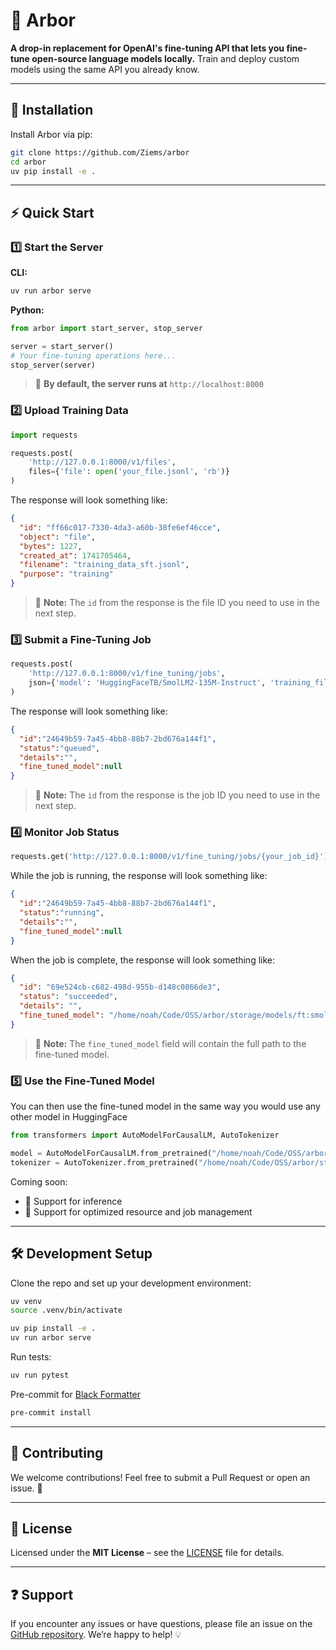 # 🌳 Arbor

**A drop-in replacement for OpenAI's fine-tuning API that lets you fine-tune open-source language models locally.**
Train and deploy custom models using the same API you already know.

---

## 🚀 Installation

Install Arbor via pip:

```bash
git clone https://github.com/Ziems/arbor
cd arbor
uv pip install -e .
```

---

## ⚡ Quick Start

### 1️⃣ Start the Server

**CLI:**

```bash
uv run arbor serve
```

**Python:**

```python
from arbor import start_server, stop_server

server = start_server()
# Your fine-tuning operations here...
stop_server(server)
```

> 📍 **By default, the server runs at** `http://localhost:8000`

### 2️⃣ Upload Training Data

```python
import requests

requests.post(
    'http://127.0.0.1:8000/v1/files',
    files={'file': open('your_file.jsonl', 'rb')}
)
```

The response will look something like:

```json
{
  "id": "ff66c017-7330-4da3-a60b-38fe6ef46cce",
  "object": "file",
  "bytes": 1227,
  "created_at": 1741705464,
  "filename": "training_data_sft.jsonl",
  "purpose": "training"
}
```
> 📍 **Note:** The `id` from the response is the file ID you need to use in the next step.

### 3️⃣ Submit a Fine-Tuning Job

```python
requests.post(
    'http://127.0.0.1:8000/v1/fine_tuning/jobs',
    json={'model': 'HuggingFaceTB/SmolLM2-135M-Instruct', 'training_file': 'your_file_id'}
)
```

The response will look something like:

```json
{
  "id":"24649b59-7a45-4bb8-88b7-2bd676a144f1",
  "status":"queued",
  "details":"",
  "fine_tuned_model":null
}
```
> 📍 **Note:** The `id` from the response is the job ID you need to use in the next step.

### 4️⃣ Monitor Job Status

```python
requests.get('http://127.0.0.1:8000/v1/fine_tuning/jobs/{your_job_id}')
```

While the job is running, the response will look something like:

```json
{
  "id":"24649b59-7a45-4bb8-88b7-2bd676a144f1",
  "status":"running",
  "details":"",
  "fine_tuned_model":null
}
```

When the job is complete, the response will look something like:

```json
{
  "id": "69e524cb-c682-498d-955b-d148c0866de3",
  "status": "succeeded",
  "details": "",
  "fine_tuned_model": "/home/noah/Code/OSS/arbor/storage/models/ft:smollm2-135m-instruct:inhvr6:20250311_111457"
}
```
> 📍 **Note:** The `fine_tuned_model` field will contain the full path to the fine-tuned model.

### 5️⃣ Use the Fine-Tuned Model

You can then use the fine-tuned model in the same way you would use any other model in HuggingFace

```python
from transformers import AutoModelForCausalLM, AutoTokenizer

model = AutoModelForCausalLM.from_pretrained("/home/noah/Code/OSS/arbor/storage/models/ft:smollm2-135m-instruct:inhvr6:20250311_111457")
tokenizer = AutoTokenizer.from_pretrained("/home/noah/Code/OSS/arbor/storage/models/ft:smollm2-135m-instruct:inhvr6:20250311_111457")

```

Coming soon:

- 🔄 Support for inference
- 🔄 Support for optimized resource and job management

---

## 🛠 Development Setup

Clone the repo and set up your development environment:

```bash
uv venv
source .venv/bin/activate

uv pip install -e .
uv run arbor serve
```

Run tests:

```bash
uv run pytest
```

Pre-commit for [Black Formatter](https://github.com/psf/black)

```bash
pre-commit install
```

---

## 🤝 Contributing

We welcome contributions!
Feel free to submit a Pull Request or open an issue. 🚀

---

## 📜 License

Licensed under the **MIT License** – see the [LICENSE](./LICENSE) file for details.

---

## ❓ Support

If you encounter any issues or have questions, please file an issue on the [GitHub repository](https://github.com/Ziems/arbor/issues).
We’re happy to help! 💡
